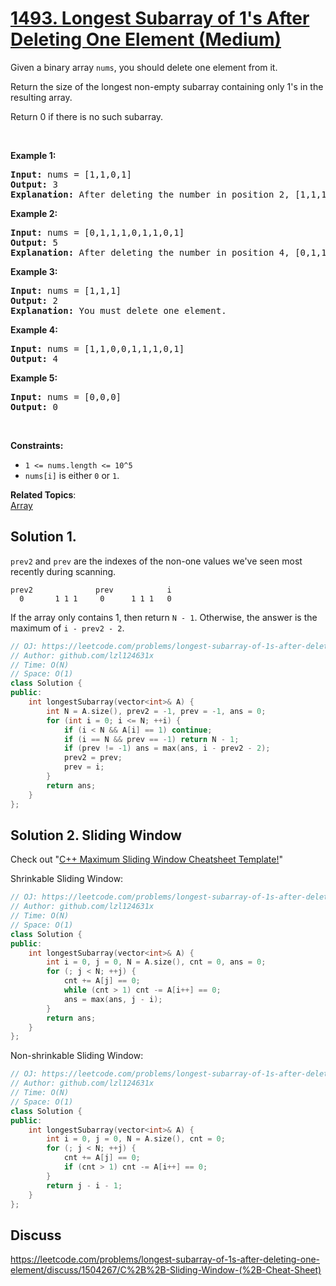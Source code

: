 # [1493. Longest Subarray of 1's After Deleting One Element (Medium)](https://leetcode.com/problems/longest-subarray-of-1s-after-deleting-one-element/)

<p>Given a binary array <code>nums</code>, you should delete one element from it.</p>

<p>Return the size of the longest non-empty subarray containing only 1's&nbsp;in the resulting array.</p>

<p>Return 0 if there is no such subarray.</p>

<p>&nbsp;</p>
<p><strong>Example 1:</strong></p>

<pre><strong>Input:</strong> nums = [1,1,0,1]
<strong>Output:</strong> 3
<strong>Explanation: </strong>After deleting the number in position 2, [1,1,1] contains 3 numbers with value of 1's.</pre>

<p><strong>Example 2:</strong></p>

<pre><strong>Input:</strong> nums = [0,1,1,1,0,1,1,0,1]
<strong>Output:</strong> 5
<strong>Explanation: </strong>After deleting the number in position 4, [0,1,1,1,1,1,0,1] longest subarray with value of 1's is [1,1,1,1,1].</pre>

<p><strong>Example 3:</strong></p>

<pre><strong>Input:</strong> nums = [1,1,1]
<strong>Output:</strong> 2
<strong>Explanation: </strong>You must delete one element.</pre>

<p><strong>Example 4:</strong></p>

<pre><strong>Input:</strong> nums = [1,1,0,0,1,1,1,0,1]
<strong>Output:</strong> 4
</pre>

<p><strong>Example 5:</strong></p>

<pre><strong>Input:</strong> nums = [0,0,0]
<strong>Output:</strong> 0
</pre>

<p>&nbsp;</p>
<p><strong>Constraints:</strong></p>

<ul>
	<li><code>1 &lt;= nums.length &lt;= 10^5</code></li>
	<li><code>nums[i]</code>&nbsp;is either&nbsp;<code>0</code>&nbsp;or&nbsp;<code>1</code>.</li>
</ul>


**Related Topics**:  
[Array](https://leetcode.com/tag/array/)

## Solution 1.

`prev2` and `prev` are the indexes of the non-one values we've seen most recently during scanning.

```
prev2              prev            i
  0       1 1 1     0      1 1 1   0 
```

If the array only contains 1, then return `N - 1`.
Otherwise, the answer is the maximum of `i - prev2 - 2`.

```cpp
// OJ: https://leetcode.com/problems/longest-subarray-of-1s-after-deleting-one-element/
// Author: github.com/lzl124631x
// Time: O(N)
// Space: O(1)
class Solution {
public:
    int longestSubarray(vector<int>& A) {
        int N = A.size(), prev2 = -1, prev = -1, ans = 0;
        for (int i = 0; i <= N; ++i) {
            if (i < N && A[i] == 1) continue;
            if (i == N && prev == -1) return N - 1;
            if (prev != -1) ans = max(ans, i - prev2 - 2);
            prev2 = prev;
            prev = i;
        }
        return ans;
    }
};
```

## Solution 2. Sliding Window

Check out "[C++ Maximum Sliding Window Cheatsheet Template!](https://leetcode.com/problems/frequency-of-the-most-frequent-element/discuss/1175088/C%2B%2B-Maximum-Sliding-Window-Cheatsheet-Template!)"

Shrinkable Sliding Window:

```cpp
// OJ: https://leetcode.com/problems/longest-subarray-of-1s-after-deleting-one-element/
// Author: github.com/lzl124631x
// Time: O(N)
// Space: O(1)
class Solution {
public:
    int longestSubarray(vector<int>& A) {
        int i = 0, j = 0, N = A.size(), cnt = 0, ans = 0;
        for (; j < N; ++j) {
            cnt += A[j] == 0;
            while (cnt > 1) cnt -= A[i++] == 0;
            ans = max(ans, j - i);
        }
        return ans;
    }
};
```

Non-shrinkable Sliding Window:

```cpp
// OJ: https://leetcode.com/problems/longest-subarray-of-1s-after-deleting-one-element/
// Author: github.com/lzl124631x
// Time: O(N)
// Space: O(1)
class Solution {
public:
    int longestSubarray(vector<int>& A) {
        int i = 0, j = 0, N = A.size(), cnt = 0;
        for (; j < N; ++j) {
            cnt += A[j] == 0;
            if (cnt > 1) cnt -= A[i++] == 0;
        }
        return j - i - 1;
    }
};
```

## Discuss

https://leetcode.com/problems/longest-subarray-of-1s-after-deleting-one-element/discuss/1504267/C%2B%2B-Sliding-Window-(%2B-Cheat-Sheet)